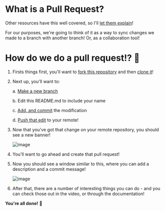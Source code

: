 # What is a Pull Request?

Other resources have this well covered, so I'll [let them explain](https://docs.github.com/en/pull-requests/collaborating-with-pull-requests/proposing-changes-to-your-work-with-pull-requests/about-pull-requests)!

For our purposes, we're going to think of it as a way to sync changes we made to a branch with another branch! Or, as a collaboration tool! 

# How do we do a pull request!? :thinking:

  1. Firsts things first, you'll want to [fork this repository](https://github.com/chris-alexiuk/GitGood-Forking) and then [clone it](https://github.com/chris-alexiuk/GitGood-Cloning)!
  2. Next up, you'll want to: 
  
      a. [Make a new branch](https://github.com/chris-alexiuk/GitGood-Branches)
      
      b. Edit this README.md to include your name
      
      c. [Add, and commit](https://youtu.be/2HztaI1PPOk) the modification
      
      d. [Push that edit](https://github.com/chris-alexiuk/GitGood-GitPush) to your remote!
  3. Now that you've got that change on your remote repository, you should see a new banner!
  
      ![image](https://user-images.githubusercontent.com/114439245/222870323-f8f3932f-ec65-4815-b93a-297cc1f5256e.png)

  4. You'll want to go ahead and create that pull request!
  
  5. Now you should see a window similar to this, where you can add a description and a commit message!
  
      ![image](https://user-images.githubusercontent.com/114439245/222870364-bdebca11-aa31-409a-bfa0-d37de8b8fc50.png)

  6. After that, there are a number of interesting things you can do - and you can check those out in the video, or through the documentation!
  
**You're all done!** :tada:
